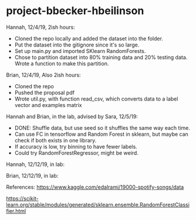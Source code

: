 # project-bbecker-hbeilinson

Hannah, 12/4/19, 2ish hours:
- Cloned the repo locally and added the dataset into the folder.
- Put the dataset into the gitignore since it's so large.
- Set up main.py and imported SKlearn RandomForests.
- Chose to partition dataset into 80% training data and 20% testing data. Wrote a function to make this partition.


Brian, 12/4/19, Also 2ish hours:
- Cloned the repo
- Pushed the proposal pdf
- Wrote util.py, with function read_csv, which converts data to a label vector and examples matrix

Hannah and Brian, in the lab, advised by Sara, 12/5/19:
- DONE: Shuffle data, but use seed so it shuffles the same way each time.
- Can use FC in tensorflow and Random Forest in sklearn, but maybe can check if both exists in one library.
- If accuracy is low, try binning to have fewer labels.
- Could try RandomForestRegressor, might be weird.

Hannah, 12/12/19, in lab:

Brian, 12/12/19, in lab:

References:
https://www.kaggle.com/edalrami/19000-spotify-songs/data

https://scikit-learn.org/stable/modules/generated/sklearn.ensemble.RandomForestClassifier.html
